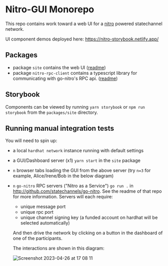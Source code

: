 # Nitro-GUI Monorepo

This repo contains work toward a web UI for a [nitro](https://github.com/statechannels/go-nitro) powered statechannel network.

UI component demos deployed here: https://nitro-storybook.netlify.app/

## Packages

- package `site` contains the web UI ([readme](./packages/site/README.md))
- package `nitro-rpc-client` contains a typescript library for communicating with go-nitro's RPC api. ([readme](./packages/nitro-rpc-client/readme.md))

## Storybook

Components can be viewed by running `yarn storybook` or `npm run storybook` from the `packages/site` directory.

## Running manual integration tests

You will need to spin up:

- a local `hardhat network` instance running with default settings
- a GUI/Dashboard server (x1) `yarn start` in the `site` package
- `n` browser tabs loading the GUI from the above server (try `n=3` for example, Alice/Irene/Bob in the below diagram)
- `n` `go-nitro` RPC servers ("Nitro as a Service") `go run .` in http://github.com/statechannels/go-nitro. See the readme of that repo for more information. Servers will each require:

  - unique message port
  - unique rpc port
  - unique channel signing key (a funded account on hardhat will be selected automatically)

  And then drive the network by clicking on a button in the dashboard of one of the participants.

  The interactions are shown in this diagram:

  ![Screenshot 2023-04-26 at 17 08 11](https://user-images.githubusercontent.com/1833419/234635968-016eb70a-debd-413f-a0d9-bce76af78783.png)
